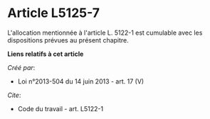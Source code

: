# Article L5125-7

L'allocation mentionnée à l'article L. 5122-1 est cumulable avec les dispositions prévues au présent chapitre.

**Liens relatifs à cet article**

_Créé par_:

  - Loi n°2013-504 du 14 juin 2013 - art. 17 (V)

_Cite_:

  - Code du travail - art. L5122-1
